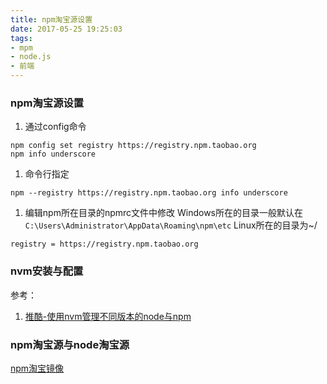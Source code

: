 ```yaml
---
title: npm淘宝源设置
date: 2017-05-25 19:25:03
tags:
- mpm
- node.js
- 前端
---
```

### npm淘宝源设置
1. 通过config命令
```
npm config set registry https://registry.npm.taobao.org 
npm info underscore 
```
1. 命令行指定
```
npm --registry https://registry.npm.taobao.org info underscore 
```
1. 编辑npm所在目录的npmrc文件中修改
   Windows所在的目录一般默认在`C:\Users\Administrator\AppData\Roaming\npm\etc`
   Linux所在的目录为~/
```
registry = https://registry.npm.taobao.org
```

### nvm安装与配置
参考：
1. [推酷-使用nvm管理不同版本的node与npm](http://www.tuicool.com/articles/Vzquy2)

### npm淘宝源与node淘宝源
[npm淘宝镜像](http://npm.taobao.org/)